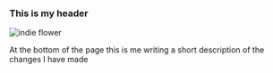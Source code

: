### This is my header 





![indie flower](https://wallpaperaccess.com/full/4111511.jpg)
















At the bottom of the page this is me writing a short description of the changes I have made 
